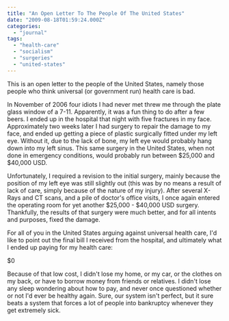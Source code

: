```yaml
---
title: "An Open Letter To The People Of The United States"
date: "2009-08-18T01:59:24.000Z"
categories: 
  - "journal"
tags: 
  - "health-care"
  - "socialism"
  - "surgeries"
  - "united-states"
---
```


This is an open letter to the people of the United States, namely those people who think universal (or government run) health care is bad.

In November of 2006 four idiots I had never met threw me through the plate glass window of a 7-11. Apparently, it was a fun thing to do after a few beers. I ended up in the hospital that night with five fractures in my face. Approximately two weeks later I had surgery to repair the damage to my face, and ended up getting a piece of plastic surgically fitted under my left eye. Without it, due to the lack of bone, my left eye would probably hang down into my left sinus. This same surgery in the United States, when not done in emergency conditions, would probably run between $25,000 and $40,000 USD.

Unfortunately, I required a revision to the initial surgery, mainly because the position of my left eye was still slightly out (this was by no means a result of lack of care, simply because of the nature of my injury). After several X-Rays and CT scans, and a pile of doctor's office visits, I once again entered the operating room for yet another $25,000 - $40,000 USD surgery. Thankfully, the results of that surgery were much better, and for all intents and purposes, fixed the damage.

For all of you in the United States arguing against universal health care, I'd like to point out the final bill I received from the hospital, and ultimately what I ended up paying for my health care:

$0

Because of that low cost, I didn't lose my home, or my car, or the clothes on my back, or have to borrow money from friends or relatives. I didn't lose any sleep wondering about how to pay, and never once questioned whether or not I'd ever be healthy again. Sure, our system isn't perfect, but it sure beats a system that forces a lot of people into bankruptcy whenever they get extremely sick.

